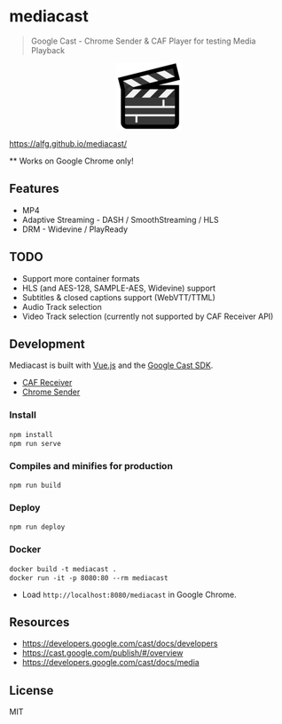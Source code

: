 # mediacast
> Google Cast - Chrome Sender & CAF Player for testing Media Playback

<p align="center"><img src="src/assets/clapper.png"></img></p>

https://alfg.github.io/mediacast/

** Works on Google Chrome only!

## Features
* MP4
* Adaptive Streaming - DASH / SmoothStreaming / HLS
* DRM - Widevine / PlayReady

## TODO
* Support more container formats
* HLS (and AES-128, SAMPLE-AES, Widevine) support
* Subtitles & closed captions support (WebVTT/TTML)
* Audio Track selection
* Video Track selection (currently not supported by CAF Receiver API)

## Development
Mediacast is built with [Vue.js](https://vuejs.org) and the [Google Cast SDK](https://developers.google.com/cast/docs/developers).

* [CAF Receiver](https://developers.google.com/cast/docs/caf_receiver/)
* [Chrome Sender](https://developers.google.com/cast/docs/chrome_sender/)

### Install
```
npm install
npm run serve
```

### Compiles and minifies for production
```
npm run build
```

### Deploy
```
npm run deploy
```

### Docker
```
docker build -t mediacast .
docker run -it -p 8080:80 --rm mediacast
```

* Load `http://localhost:8080/mediacast` in Google Chrome.

## Resources
* https://developers.google.com/cast/docs/developers
* https://cast.google.com/publish/#/overview
* https://developers.google.com/cast/docs/media

## License
MIT
